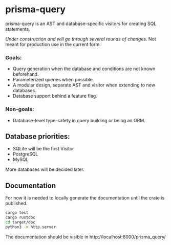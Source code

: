 # prisma-query

prisma-query is an AST and database-specific visitors for creating SQL
statements.

*Under construction and will go through several rounds of changes*. Not meant
for production use in the current form.

### Goals:

- Query generation when the database and conditions are not known beforehand.
- Parameterized queries when possible.
- A modular design, separate AST and visitor when extending to new databases.
- Database support behind a feature flag.

### Non-goals:

- Database-level type-safety in query building or being an ORM.

## Database priorities:

- SQLite will be the first Visitor
- PostgreSQL
- MySQL

More databases will be decided later.

## Documentation

For now it is needed to locally generate the documentation until the crate is
published.

``` sh
cargo test
cargo rustdoc
cd target/doc
python3 -m http.server
```

The documentation should be visible in http://localhost:8000/prisma_query/
